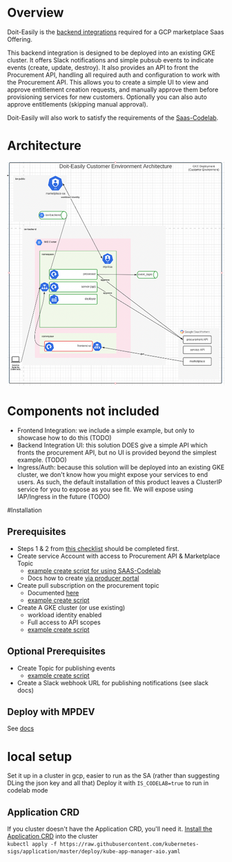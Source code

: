 # Overview

Doit-Easily is the [backend integrations][1] required for a GCP marketplace Saas Offering.

This backend integration is designed to be deployed into an existing GKE cluster. It offers Slack notifications and
simple pubsub events to indicate events (create, update, destroy). It also provides an API to front
the Procurement API, handling all required auth and configuration to work with the Procurement API. This allows you
to create a simple UI to view and approve entitlement creation requests, and manually approve them before provisioning
services for new customers. Optionally you can also auto approve entitlements (skipping manual approval).

Doit-Easily will also work to satisfy the requirements of the [Saas-Codelab][3].

# Architecture
![Diagram](img/arch.png)

# Components not included
- Frontend Integration: we include a simple example, but only to showcase how to do this (TODO) 
- Backend Integration UI: this solution DOES give a simple API which fronts the procurement API, but no UI is provided beyond the simplest example. (TODO) 
- Ingress/Auth: because this solution will be deployed into an existing GKE cluster, we don't know how you might expose
your services to end users. As such, the default installation of this product leaves a ClusterIP service for you to expose
as you see fit. We will expose using IAP/Ingress in the future (TODO)

#Installation

## Prerequisites
- Steps 1 & 2 from [this checklist][2] should be completed first.
- Create service Account with access to Procurement API & Marketplace Topic 
  - [example create script for using SAAS-Codelab][6]
  - Docs how to create [via producer portal][9]
- Create pull subscription on the procurement topic 
  - Documented [here][8]
  - [example create script][7]
- Create A GKE cluster (or use existing)
  - workload identity enabled
  - Full access to API scopes
  - [example create script][5]

## Optional Prerequisites
- Create Topic for publishing events 
  - [example create script][5]
- Create a Slack webhook URL for publishing notifications (see slack docs)

## Deploy with MPDEV
See [docs][10]

# local setup
Set it up in a cluster in gcp, easier to run as the SA (rather than suggesting DLing the json key and all that)
Deploy it with `IS_CODELAB=true` to run in codelab mode

## Application CRD 
If you cluster doesn't have the Application CRD, you'll need it. [Install the Application CRD][4] into the cluster  
`kubectl apply -f https://raw.githubusercontent.com/kubernetes-sigs/application/master/deploy/kube-app-manager-aio.yaml`


[1]: https://cloud.google.com/marketplace/docs/partners/integrated-saas/backend-integration
[2]: https://cloud.google.com/marketplace/docs/partners/integrated-saas#checklist
[3]: https://codelabs.developers.google.com/codelabs/gcp-marketplace-integrated-saas/#0
[4]: https://cloud.google.com/solutions/using-gke-applications-page-cloud-console#preparing_gke
[5]: ./required-infra/create-isv-backend-infra-3.sh
[6]: ./required-infra/create-isv-public-infra-1.sh
[7]: ./required-infra/create-isv-public-infra-2.sh
[8]:https://cloud.google.com/marketplace/docs/partners/integrated-saas/technical-integration-setup
[9]: https://cloud.google.com/marketplace/docs/partners/integrated-saas/backend-integration#producer-portal-service-accounts
[10]: ./docs/install-mpdev.md